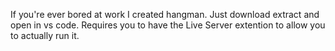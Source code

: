 If you're ever bored at work I created hangman. 
Just download extract and open in vs code. Requires you to have the Live Server extention to allow you to actually run it. 
